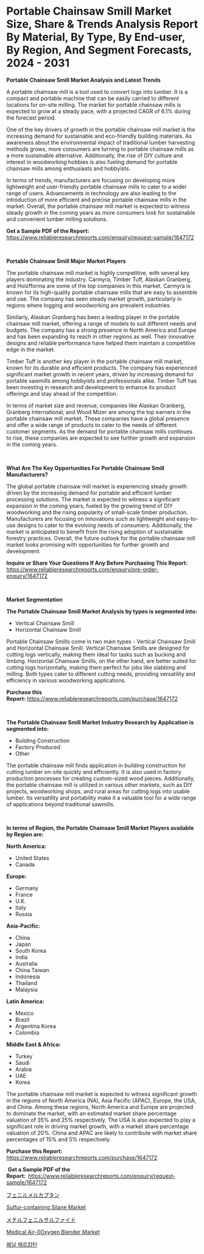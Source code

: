 <p><h1>Portable Chainsaw Smill Market Size, Share & Trends Analysis Report By Material, By Type, By End-user, By Region, And Segment Forecasts, 2024 - 2031</h1></p><p><strong>Portable Chainsaw Smill Market Analysis and Latest Trends</strong></p>
<p><p>A portable chainsaw mill is a tool used to convert logs into lumber. It is a compact and portable machine that can be easily carried to different locations for on-site milling. The market for portable chainsaw mills is expected to grow at a steady pace, with a projected CAGR of 6.1% during the forecast period.</p><p>One of the key drivers of growth in the portable chainsaw mill market is the increasing demand for sustainable and eco-friendly building materials. As awareness about the environmental impact of traditional lumber harvesting methods grows, more consumers are turning to portable chainsaw mills as a more sustainable alternative. Additionally, the rise of DIY culture and interest in woodworking hobbies is also fueling demand for portable chainsaw mills among enthusiasts and hobbyists.</p><p>In terms of trends, manufacturers are focusing on developing more lightweight and user-friendly portable chainsaw mills to cater to a wider range of users. Advancements in technology are also leading to the introduction of more efficient and precise portable chainsaw mills in the market. Overall, the portable chainsaw mill market is expected to witness steady growth in the coming years as more consumers look for sustainable and convenient lumber milling solutions.</p></p>
<p><strong>Get a Sample PDF of the Report:&nbsp;</strong> <a href="https://www.reliableresearchreports.com/enquiry/request-sample/1647172">https://www.reliableresearchreports.com/enquiry/request-sample/1647172</a></p>
<p>&nbsp;</p>
<p><strong>Portable Chainsaw Smill Major Market Players</strong></p>
<p><p>The portable chainsaw mill market is highly competitive, with several key players dominating the industry. Carmyra, Timber Tuff, Alaskan Granberg, and Holzfforma are some of the top companies in this market. Carmyra is known for its high-quality portable chainsaw mills that are easy to assemble and use. The company has seen steady market growth, particularly in regions where logging and woodworking are prevalent industries. </p><p>Similarly, Alaskan Granberg has been a leading player in the portable chainsaw mill market, offering a range of models to suit different needs and budgets. The company has a strong presence in North America and Europe and has been expanding its reach in other regions as well. Their innovative designs and reliable performance have helped them maintain a competitive edge in the market.</p><p>Timber Tuff is another key player in the portable chainsaw mill market, known for its durable and efficient products. The company has experienced significant market growth in recent years, driven by increasing demand for portable sawmills among hobbyists and professionals alike. Timber Tuff has been investing in research and development to enhance its product offerings and stay ahead of the competition.</p><p>In terms of market size and revenue, companies like Alaskan Granberg, Granberg International, and Wood Mizer are among the top earners in the portable chainsaw mill market. These companies have a global presence and offer a wide range of products to cater to the needs of different customer segments. As the demand for portable chainsaw mills continues to rise, these companies are expected to see further growth and expansion in the coming years.</p></p>
<p>&nbsp;</p>
<p><strong>What Are The Key Opportunities For Portable Chainsaw Smill Manufacturers?</strong></p>
<p><p>The global portable chainsaw mill market is experiencing steady growth driven by the increasing demand for portable and efficient lumber processing solutions. The market is expected to witness a significant expansion in the coming years, fueled by the growing trend of DIY woodworking and the rising popularity of small-scale timber production. Manufacturers are focusing on innovations such as lightweight and easy-to-use designs to cater to the evolving needs of consumers. Additionally, the market is anticipated to benefit from the rising adoption of sustainable forestry practices. Overall, the future outlook for the portable chainsaw mill market looks promising with opportunities for further growth and development.</p></p>
<p><strong>Inquire or Share Your Questions If Any Before Purchasing This Report:</strong> <a href="https://www.reliableresearchreports.com/enquiry/pre-order-enquiry/1647172">https://www.reliableresearchreports.com/enquiry/pre-order-enquiry/1647172</a></p>
<p>&nbsp;</p>
<p><strong>Market Segmentation</strong></p>
<p><strong>The Portable Chainsaw Smill Market Analysis by types is segmented into:</strong></p>
<p><ul><li>Vertical Chainsaw Smill</li><li>Horizontal Chainsaw Smill</li></ul></p>
<p><p>Portable Chainsaw Smills come in two main types - Vertical Chainsaw Smill and Horizontal Chainsaw Smill. Vertical Chainsaw Smills are designed for cutting logs vertically, making them ideal for tasks such as bucking and limbing. Horizontal Chainsaw Smills, on the other hand, are better suited for cutting logs horizontally, making them perfect for jobs like slabbing and milling. Both types cater to different cutting needs, providing versatility and efficiency in various woodworking applications.</p></p>
<p><strong>Purchase this Report:&nbsp;</strong><a href="https://www.reliableresearchreports.com/purchase/1647172">https://www.reliableresearchreports.com/purchase/1647172</a></p>
<p>&nbsp;</p>
<p><strong>The Portable Chainsaw Smill Market Industry Research by Application is segmented into:</strong></p>
<p><ul><li>Building Construction</li><li>Factory Produced</li><li>Other</li></ul></p>
<p><p>The portable chainsaw mill finds application in building construction for cutting lumber on-site quickly and efficiently. It is also used in factory production processes for creating custom-sized wood pieces. Additionally, the portable chainsaw mill is utilized in various other markets, such as DIY projects, woodworking shops, and rural areas for cutting logs into usable lumber. Its versatility and portability make it a valuable tool for a wide range of applications beyond traditional sawmills.</p></p>
<p>&nbsp;</p>
<p><strong>In terms of Region, the Portable Chainsaw Smill Market Players available by Region are:</strong></p>
<p>
    <p> <strong> North America: </strong>
        <ul>
            <li>United States</li>
            <li>Canada</li>
        </ul>
        </p> 
    <p> <strong> Europe: </strong>
        <ul>
            <li>Germany</li>
            <li>France</li>
            <li>U.K.</li>
            <li>Italy</li>
            <li>Russia</li>
        </ul>
        </p> 
    <p> <strong> Asia-Pacific: </strong>
        <ul>
            <li>China</li>
            <li>Japan</li>
            <li>South Korea</li>
            <li>India</li>
            <li>Australia</li>
            <li>China Taiwan</li>
            <li>Indonesia</li>
            <li>Thailand</li>
            <li>Malaysia</li>
        </ul>
        </p> 
    <p> <strong> Latin America: </strong>
        <ul>
            <li>Mexico</li>
            <li>Brazil</li>
            <li>Argentina Korea</li>
            <li>Colombia</li>
        </ul>
        </p> 
    <p> <strong> Middle East & Africa: </strong>
        <ul>
            <li>Turkey</li>
            <li>Saudi</li>
            <li>Arabia</li>
            <li>UAE</li>
            <li>Korea</li>
        </ul>
    </p>
    </p>
<p><p>The portable chainsaw mill market is expected to witness significant growth in the regions of North America (NA), Asia Pacific (APAC), Europe, the USA, and China. Among these regions, North America and Europe are projected to dominate the market, with an estimated market share percentage valuation of 35% and 25% respectively. The USA is also expected to play a significant role in driving market growth, with a market share percentage valuation of 20%. China and APAC are likely to contribute with market share percentages of 15% and 5% respectively.</p></p>
<p><strong>Purchase this Report: </strong><a href="https://www.reliableresearchreports.com/purchase/1647172">https://www.reliableresearchreports.com/purchase/1647172</a></p>
<p>&nbsp;<strong>Get a Sample PDF of the Report:&nbsp;&nbsp;</strong><a href="https://www.reliableresearchreports.com/enquiry/request-sample/1647172">https://www.reliableresearchreports.com/enquiry/request-sample/1647172</a></p>
<p><strong></strong></p>
<p><p><a href="https://medium.com/@johca23/%E3%83%95%E3%82%A7%E3%83%8B%E3%83%AB%E3%83%A1%E3%83%AB%E3%82%AB%E3%83%97%E3%82%BF%E3%83%B3%E5%B8%82%E5%A0%B4%E3%83%A1%E3%83%88%E3%83%AA%E3%83%83%E3%82%AF%E3%81%AE%E3%83%87%E3%82%B3%E3%83%BC%E3%83%89-%E5%B8%82%E5%A0%B4%E3%82%B7%E3%82%A7%E3%82%A2-%E3%83%88%E3%83%AC%E3%83%B3%E3%83%89-%E3%81%8A%E3%82%88%E3%81%B3%E6%88%90%E9%95%B7%E3%83%91%E3%82%BF%E3%83%BC%E3%83%B3-75049564575f">フェニルメルカプタン</a></p><p><a href="https://copper-carbon-84f.notion.site/Sulfur-containing-Silane-Market-Offers-Provide-Insightful-Data-for-the-Time-Period-from-2024-to-2031-d0a6f5b742a541a4b8794fb1b9f360fa">Sulfur-containing Silane Market</a></p><p><a href="https://medium.com/@johca23/%E3%83%A1%E3%83%81%E3%83%AB%E3%83%95%E3%82%A7%E3%83%8B%E3%83%AB%E3%82%B9%E3%83%AB%E3%83%95%E3%82%A3%E3%83%89%E5%B8%82%E5%A0%B4%E3%81%AE%E5%88%86%E6%9E%90-%E3%82%B0%E3%83%AD%E3%83%BC%E3%83%90%E3%83%AB%E7%94%A3%E6%A5%AD%E3%81%AE%E5%B1%95%E6%9C%9B%E3%81%A8%E4%BA%88%E6%B8%AC-2024%E5%B9%B4%E3%81%8B%E3%82%892031%E5%B9%B4-ceed6b79f68a">メチルフェニルサルファイド</a></p><p><a href="https://circular-yam-9b9.notion.site/Medical-Air-0Oxygen-Blender-Market-Research-Report-Provides-Critical-Insights-that-can-help-Shape-Bu-c056652e686c46cc87563802b9d5703b">Medical Air-0Oxygen Blender Market</a></p><p><a href="https://medium.com/@kadeherman5e31oo7xi2th9fx/%ED%8E%98%EB%8B%90-%EB%A9%94%EB%A5%B4%EC%B9%B4%EC%82%B0-%EC%8B%9C%EC%9E%A5-2031%EB%85%84%EA%B9%8C%EC%A7%80%EC%9D%98-%ED%8A%B8%EB%A0%8C%EB%93%9C-%EC%98%88%EC%B8%A1-%EB%B0%8F-%EA%B2%BD%EC%9F%81-%EB%B6%84%EC%84%9D-b272b4aff7b6">페닐 메르캅탄</a></p></p>
